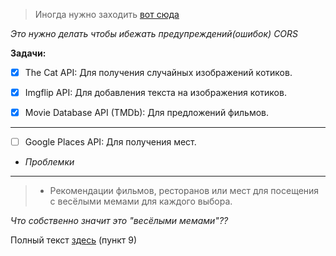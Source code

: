 >Иногда нужно заходить [вот сюда](httpshttps://cors-anywhere.herokuapp.com/corsdemowww.example.com)

*Это нужно делать чтобы ибежать предупреждений(ошибок) CORS*

__Задачи:__
- [x] The Cat API: Для получения случайных изображений котиков.

- [x] Imgflip API: Для добавления текста на изображения котиков.
- [x] Movie Database API (TMDb): Для предложений фильмов.
---
- [ ] Google Places API: Для получения мест.

- _Проблемки_
---

> - Рекомендации фильмов, ресторанов или мест для посещения с весёлыми мемами для каждого выбора.

_Что собственно значит это "весёлыми мемами"??_

Полный текст [здесь](https://docs.google.com/document/d/1Lr0MG5TsGZ_eoOE38YD9IJ3agzhOrZcrDazMefBCfP0/edit?tab=t.0#heading=h.7bcpzjvpdug7) (пункт 9)